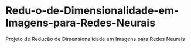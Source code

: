 # Redu-o-de-Dimensionalidade-em-Imagens-para-Redes-Neurais
Projeto de Redução de Dimensionalidade em Imagens para Redes Neurais
